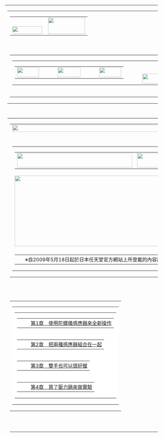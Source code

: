 ﻿<html>
<head>
<meta http-equiv="Content-Type" content="text/html; charset=utf-8">
<title>社長提問『Wii動感強化器』</title>
<style type="text/css">
<!--
body {
	background-image: url();
	margin-left: 0px;
	margin-top: 0px;
	margin-right: 0px;
	margin-bottom: 0px;
}
-->
</style>
<link href="../nintendo.css" rel="stylesheet" type="text/css">
<link rel="short icon" href="../images/nintendo.png">
<link rel="icon" href="../images/nintendo.png" type="image/ico">

<script src="../Scripts/AC_RunActiveContent.js" type="text/javascript"></script>
<script type="text/javascript" src="../Scripts/alttxt.js"></script> 
<style type="text/css"> 
<!-- 
.navtext { 
width:80px; 
font-family: Arial, Helvetica, sans-serif;
font-size:11px; 
border: 1px solid #eaeaea; 
background-color:#ffffff; 
color:#666; 
}
--> 
</style> 
<script type="text/javascript">
<!--
function MM_preloadImages() { //v3.0
  var d=document; if(d.images){ if(!d.MM_p) d.MM_p=new Array();
    var i,j=d.MM_p.length,a=MM_preloadImages.arguments; for(i=0; i<a.length; i++)
    if (a[i].indexOf("#")!=0){ d.MM_p[j]=new Image; d.MM_p[j++].src=a[i];}}
}
//-->
</script>
<script src="../urchin.js" type="text/javascript"></script>
<script type="text/javascript">
function MM_swapImgRestore() { //v3.0
  var i,x,a=document.MM_sr; for(i=0;a&&i<a.length&&(x=a[i])&&x.oSrc;i++) x.src=x.oSrc;
}
function MM_findObj(n, d) { //v4.01
  var p,i,x;  if(!d) d=document; if((p=n.indexOf("?"))>0&&parent.frames.length) {
    d=parent.frames[n.substring(p+1)].document; n=n.substring(0,p);}
  if(!(x=d[n])&&d.all) x=d.all[n]; for (i=0;!x&&i<d.forms.length;i++) x=d.forms[i][n];
  for(i=0;!x&&d.layers&&i<d.layers.length;i++) x=MM_findObj(n,d.layers[i].document);
  if(!x && d.getElementById) x=d.getElementById(n); return x;
}

function MM_swapImage() { //v3.0
  var i,j=0,x,a=MM_swapImage.arguments; document.MM_sr=new Array; for(i=0;i<(a.length-2);i+=3)
   if ((x=MM_findObj(a[i]))!=null){document.MM_sr[j++]=x; if(!x.oSrc) x.oSrc=x.src; x.src=a[i+2];}
}
</script>
<script src="../urchin.js" type="text/javascript"></script>
<script type="text/javascript">
    urchinTracker();
</script>
</head>

<body>
<a name="TOP"></a>
<table width="760" height="100%" border="0" align="center" cellpadding="0" cellspacing="0">
  <tr>
    <td valign="top"><table width="100%" border="0" cellspacing="0" cellpadding="0">
      <tr>
        <td><table width="760" border="0" align="center" cellpadding="0" cellspacing="0">
          <tr>
            <td width="99" valign="bottom"><a href="../index.html"><img src="../images/nintendo_logo.gif" width="99" height="25" border="0"></a></td>
            <td><a href="../wii/wii_index.html"><img src="../images/wii_index_04.gif" alt="" width="122" height="54" align="right" border="0"></a></td>
          </tr>
        </table></td>
        </tr>
      <tr>
        <td height="20">&nbsp;</td>
      </tr>
      <tr>
        <td><table width="100%" border="0" cellspacing="0" cellpadding="0">
          <tr>
            <td><table width="100%" border="0" cellspacing="0" cellpadding="0">
                <tr>
                  <td align="right"><table border="0" cellspacing="0" cellpadding="0">
                      <tr>
                        <td valign="top"><a href="../wii/wii_console.html"><img src="../images/wii_index_09.gif" width="72" height="32" border="0"></a></td>
                        <td width="30" valign="top">&nbsp;</td>
                        <td valign="top"><a href="../wii/wii_software.html"><img src="../images/wii_index_11.gif" width="75" height="32" border="0"></a></td>
                        <td width="30" valign="top">&nbsp;</td>
                        <td valign="top"><a href="../wii/wii_channel.html"><img src="../images/wii_index_13.gif" width="72" height="32" border="0"></a></td>
                      </tr>
                  </table></td>
                  <td width="30">&nbsp;</td>
                  <td width="122" valign="bottom"><a href="../ds/ds_index.html"><img src="../images/wii_index_15.gif" width="122" height="32" border="0"></a></td>
                </tr>
            </table></td>
          </tr>
          <tr>
            <td height="19" background="../images/wii_index_16.gif"></td>
          </tr>
        </table></td>
        </tr>
    </table></td>
  </tr>
  <tr>
    <td height="10" valign="top"></td>
  </tr>
  <tr>
    <td valign="top"><table width="100%" border="0" cellspacing="0" cellpadding="0">
      <tr>
        <td><table width="100%" border="0" cellspacing="0" cellpadding="0">
          <tr>
            <td><img src="../images/wsr_interview_title.gif" width="570" height="23"></td>
          </tr>
          <tr>
            <td>&nbsp;</td>
          </tr>
          <tr>
            <td><table width="100%" border="0" cellspacing="0" cellpadding="0">
              <tr>
                <td><table width="100%" border="0" cellspacing="0" cellpadding="0">
                    <tr>
                      <td><a href="wsr_interview_01.html"><img src="../images/wsr_mp_on.gif" width="380" height="47" border="0"></a></td>
                      <td><a href="wsr_interview_05.html" onmouseout="MM_swapImgRestore()" onmouseover="MM_swapImage('Image22','','../images/wsr_wsr_over.gif',1)"><img src="../images/wsr_wsr_non.gif" name="Image22" width="380" height="47" border="0"></a></td>
                    </tr>
                </table></td>
              </tr>
              <tr>
                <td height="5"><img src="../images/wsr_interview_title_3.jpg" width="760" height="232"></td>
              </tr>
              <tr>
                <td height="5"></td>
              </tr>
              <tr>
                <td><table width="100%" border="0" cellspacing="0" cellpadding="0">
                    <tr>
                      <td width="10">&nbsp;</td>
                      <td align="right" class="blue11">※自2009年5月18日起於日本任天堂官方網站上所登載的內容譯文。</td>
                      <td width="10">&nbsp;</td>
                    </tr>
                </table></td>
              </tr>
            </table></td>
          </tr>
        </table></td>
      </tr>
      <tr>
        <td height="40">&nbsp;</td>
      </tr>
      <tr>
        <td><table width="100%" border="0" cellpadding="1" cellspacing="0">
          <tr>
            <td background="../images/dot_pat_gray.gif"><table width="100%" border="0" cellpadding="20" cellspacing="0">
              <tr>
                <td bgcolor="#FFFFFF"><table width="100%" border="0" align="center" cellpadding="0" cellspacing="0">
                  <tr>
                    <td><table width="100%" border="0" cellpadding="0" cellspacing="0" background="../images/submenu_bg1.gif">
                        <tr>
                          <td width="21" height="21">&nbsp;</td>
                          <td class="wiifitcrv_blue13_link"><a href="wsr_interview_01.html">第1章　使用陀螺儀感應器來全新操作</a></td>
                        </tr>
                    </table></td>
                  </tr>
                  <tr>
                    <td><table width="100%" border="0" cellpadding="0" cellspacing="0" background="../images/submenu_bg1.gif">
                        <tr>
                          <td width="21" height="21">&nbsp;</td>
                          <td class="wiifitcrv_blue13_link"><a href="wsr_interview_02.html">第2章　把兩種感應器組合在一起</a></td>
                        </tr>
                    </table></td>
                  </tr>
                  <tr>
                    <td><table width="100%" border="0" cellpadding="0" cellspacing="0" background="../images/submenu_bg2.gif">
                        <tr>
                          <td width="21" height="21">&nbsp;</td>
                          <td class="wiifitcrv_gray13bold_link"><a href="#01">第3章　雙手也可以很好握</a></td>
                        </tr>
                    </table></td>
                  </tr>
                  <tr>
                    <td><table width="100%" border="0" cellpadding="0" cellspacing="0" background="../images/submenu_bg1.gif">
                        <tr>
                          <td width="21" height="21">&nbsp;</td>
                          <td class="wiifitcrv_blue13_link"><a href="wsr_interview_04.html">第4章　買了壓力鍋來做實驗</a></td>
                        </tr>
                    </table></td>
                  </tr>
                </table></td>
              </tr>
            </table></td>
          </tr>
        </table></td>
      </tr>
      <tr>
        <td height="30"><a name="01" id="01"></a></td>
      </tr>
      <tr>
        <td><table width="100%" border="0" cellspacing="0" cellpadding="0">
          <tr>
            <td width="80" valign="top"></td>
            <td><table width="100%" border="0" cellspacing="0" cellpadding="0">
              <tr>
                <td><table width="100%" border="0" cellspacing="0" cellpadding="0">
                  <tr>
                    <td class="wiifitcrv_gray15bold">第3章　雙手也可以很好握</td>
                  </tr>
                  <tr>
                    <td height="30">&nbsp;</td>
                  </tr>
                  <tr>
                    <td><table width="100%" border="0" cellspacing="0" cellpadding="0">
                      <tr valign="top">
                        <td width="50" class="wiifitcrv_gray13bold">岩田</td>
                        <td class="wiifitcrv_gray13">說到與陀螺儀感應器辛苦纏鬥的同時，<br>
Wii 動感強化器的外形是如何決定的呢？<br>
                          <br>                        </td>
                      </tr>
                      <tr valign="top">
                        <td class="wiifitcrv_gray13bold">脇谷</td>
                        <td class="wiifitcrv_gray13">開發初時，是這樣的形狀。<br>
                            <br>                        </td>
                      </tr>
                      
                    </table>
                      <table width="100%" border="0" cellspacing="0" cellpadding="0">
                      <tr>
                        <td align="center"><br>
                          <img src="../images/wsr_interview_11.jpg" width="250" height="150"></td>
                      </tr>
                      <tr>
                        <td height="30">&nbsp;</td>
                      </tr>
                    </table>
                      <table width="100%" border="0" cellpadding="0" cellspacing="0">
                      <tbody>
                        <tr valign="top">
                          <td width="50" class="wiifitcrv_gray13bold"><strong>岩田</strong></td>
                          <td class="wiifitcrv_gray13">這個跟最後完成品的樣子，差很多呢。 
                            <br>
                              <br>                          </td>
                        </tr>
                        <tr valign="top">
                          <td class="wiifitcrv_gray13bold">脇谷</td>
                          <td class="wiifitcrv_gray13">最初考慮的是以好握為前提。 <br>
                            所以我們想設計小一點、輕巧一點。 <br>
                            但是為了在盡情揮動Wii遙控器時，不讓遙控器容易滑落， <br>
                            所以設計讓底部變大呈裙狀。 <br>
                            接著再考慮到安全性問題，<br>
於是決定將長形護套和Wii 動感強化器合二為一。
                            <br>
                            <br></td>
                        </tr>
                      </tbody>
                    </table>
                      <table width="100%" border="0" cellspacing="0" cellpadding="0">
                        <tr>
                          <td align="center"><br>
                            <img src="../images/wsr_interview_12.jpg" width="250" height="150"></td>
                        </tr>
                        <tr>
                          <td height="30">&nbsp;</td>
                        </tr>
                      </table>
                      <table width="100%" border="0" cellpadding="0" cellspacing="0">
                        <tr valign="top">
                          <td width="50" class="wiifitcrv_gray13bold">岩田　</td>
                          <td class="wiifitcrv_gray13">考慮安全性而決定一體成型的事，<br>
                            是在參加E3: Electronic  Entertainment Expo以後浮現的吧。 <br>
                            <br></td>
                        </tr>
                        <tr valign="top">
                          <td class="wiifitcrv_gray13bold">脇谷</td>
                          <td class="wiifitcrv_gray13">是的。但當初做的試作品底部曲線不夠彎，容易和遙控器脫離。 <br>
                              <br></td>
                        </tr>
                        <tbody>
                          <tr valign="top">
                            <td width="45" class="wiifitcrv_gray13bold">高本　</td>
                            <td class="wiifitcrv_gray13">考慮到事後的維修的話，也不能用易乾膠水把它黏死啊。 
                              <br>
                                <br>                            </td>
                          </tr>
                          <tr valign="top">
                            <td class="wiifitcrv_gray13bold">脇谷</td>
                            <td class="wiifitcrv_gray13">於是我們讓底部曲線更彎， <br>
                              像汽車的輪胎鑲進車輪一樣的凸緣形狀就是最終版。 <br>
                              <br>                            </td>
                          </tr>
                        </tbody>
                      </table>
                      <table width="100%" border="0" cellspacing="0" cellpadding="0">
                        <tr>
                          <td align="center"><img src="../images/wsr_interview_13.jpg" width="250" height="150"></td>
                        </tr>
                        <tr>
                          <td height="30">&nbsp;</td>
                        </tr>
                      </table>
                      <table width="100%" border="0" cellpadding="0" cellspacing="0">
                        <tbody>
                          <tr valign="top">
                            <td width="50" class="wiifitcrv_gray13bold"><strong>岩田</strong></td>
                            <td class="wiifitcrv_gray13">真的和長形護套合為一體了呢（笑）。 
                              <br>
                              <br>                            </td>
                          </tr>
                          <tr valign="top">
                            <td class="wiifitcrv_gray13bold">高本　</td>
                            <td class="wiifitcrv_gray13">我覺得像這樣加大底部， <br>
                              讓即使用力揮動Wii遙控器也不容易從手中脫落，<br>
                              真的很有幫助。 
                              <br>
                              <br>                            </td>
                          </tr>
                          <tr valign="top">
                            <td class="wiifitcrv_gray13bold">脇谷</td>
                            <td class="wiifitcrv_gray13">就好像棒球棒的握把底部一樣。 
                              <br>
                              <br></td>
                          </tr>
                        </tbody>
                      </table></td>
                  </tr>
                  
                  <tr>
                    <td><table width="100%" border="0" cellpadding="0" cellspacing="0">
                      <tbody>
                        <tr valign="top">
                          <td width="50" class="wiifitcrv_gray13bold">岩田</td>
                          <td class="wiifitcrv_gray13">原來如此。另外，關於這次Wii遙控器變長的事， <br>
                            大家有什麼想法呢？ 
                            <br> 
                            <br>                         </td>
                        </tr>
                        <tr valign="top">
                          <td width="40" class="wiifitcrv_gray13bold">高本</td>
                          <td class="wiifitcrv_gray13">我覺得用兩手拿時，比以前更好拿了。<br>
                            <br>                                    </td>
                        </tr>
                      </tbody>
                    </table>
                      <table width="100%" border="0" cellpadding="0" cellspacing="0">
                        <tr valign="top">
                          <td width="50" class="wiifitcrv_gray13bold">脇谷</td>
                          <td class="wiifitcrv_gray13">我也覺得在玩像「高爾夫球」、「棒球」等 <br>
                            需要用兩手拿遙控器的遊戲時， <br>
                            真的比以前更方便玩了呢。 
                            <br>
                            <br></td>
                        </tr>
                        <tbody>
                        </tbody>
                      </table>
                      <table width="100%" border="0" cellspacing="0" cellpadding="0">
                        <tr>
                          <td align="center"><img src="../images/wsr_interview_14.jpg" width="250" height="150"></td>
                        </tr>
                        <tr>
                          <td height="30">&nbsp;</td>
                        </tr>
                      </table>
                      <table width="100%" border="0" cellpadding="0" cellspacing="0">
                        <tr valign="top">
                          <td width="50" class="wiifitcrv_gray13bold">伊藤</td>
                          <td class="wiifitcrv_gray13">以前的Wii遙控器，有的人就用單手來揮棒啊（笑）。<br>
                              <br>
                              <br>                          </td>
                        </tr>
                        <tbody>
                          <tr valign="top">
                            <td width="45" class="wiifitcrv_gray13bold">高本</td>
                            <td class="wiifitcrv_gray13">所以說，是愈長愈好吧（笑）。 
                              <br>
                                <br>                            </td>
                          </tr>
                          <tr valign="top">
                            <td class="wiifitcrv_gray13bold"><strong>所有人</strong></td>
                            <td class="wiifitcrv_gray13">（笑） 
                              <br>
                              <br></td>
                          </tr>
                        </tbody>
                      </table>
                      <table width="100%" border="0" cellpadding="0" cellspacing="0">
                        <tbody>
                          <tr valign="top">
                            <td width="50" class="wiifitcrv_gray13bold">岩田</td>
                            <td class="wiifitcrv_gray13">如同電子回路小組跟陀螺儀感應器辛苦纏鬥一樣， <br>
                              遙控器結構設計小組的工作也遇到了很多樽頸吧。 
                              <br>
                                <br>                              </td>
                          </tr>
                        </tbody>
                      </table>
                      <table width="100%" border="0" cellpadding="0" cellspacing="0">
                        <tbody>
                          <tr valign="top">
                            <td width="50" class="wiifitcrv_gray13bold">高本</td>
                            <td class="wiifitcrv_gray13">沒錯（笑）。　 <br>
                              說到連接安裝方面，在Wii遙控器底部， <br>
                              有連接雙節棍控制器的外部擴充插槽。 <br>
                              在插槽兩邊已經先有兩個孔了。 
                              <br>
                              <br>                            </td>
                          </tr>
                        </tbody>
                      </table>
                      <table width="100%" border="0" cellspacing="0" cellpadding="0">
                        <tr>
                          <td align="center"><img src="../images/wsr_interview_15.jpg" width="250" height="150"></td>
                        </tr>
                        <tr>
                          <td height="30">&nbsp;</td>
                        </tr>
                      </table>
                      <table width="100%" border="0" cellpadding="0" cellspacing="0">
                        <tbody>
                          <tr valign="top">
                            <td width="50" class="wiifitcrv_gray13bold">岩田</td>
                            <td class="wiifitcrv_gray13">是用來固定的兩個孔吧。 
                              <br>
                                <br>                            </td>
                          </tr>
                        </tbody>
                      </table>
                      <table width="100%" border="0" cellpadding="0" cellspacing="0">
                        <tbody>
                          <tr valign="top">
                            <td width="50" class="wiifitcrv_gray13bold">高本</td>
                            <td class="wiifitcrv_gray13">利用這兩個孔，用鉤環來做固定。 <br>
                              不過，原來這兩個孔並不是為了連接Wii動感強化器而設計的， <br>
                              本來只是想用來輕輕固定其他東西的…。 
                              <br>
                              <br>                            </td>
                          </tr>
                        </tbody>
                      </table></td>
                  </tr>
                  <tr>
                    <td><table width="100%" border="0" cellpadding="0" cellspacing="0">
                      <tbody>
                        <tr valign="top">
                          <td class="wiifitcrv_gray13bold" width="50">岩田</td>
                          <td class="wiifitcrv_gray13">起初並沒有想到會用來連接像Wii 動感強化器這樣<br>
                            「喀嚓」一聲就固定住的東西呢。 
                            <br>
                            <br>                         </td>
                        </tr>
                        <tr valign="top">
                          <td class="wiifitcrv_gray13bold">高本</td>
                          <td class="wiifitcrv_gray13">另外，也沒有預想過會用力握住連接的部分來揮個不停。 
                            <br> 
                            <br>                         </td>
                        </tr>
                        <tr valign="top">
                          <td class="wiifitcrv_gray13bold">脇谷</td>
                          <td class="wiifitcrv_gray13">所以也出現過使用中斷的情況。 
                            <br>
                            <br></td>
                        </tr>
                        <tr valign="top">
                          <td class="wiifitcrv_gray13bold">岩田</td>
                          <td class="wiifitcrv_gray13">意思是指突然斷線的「中斷」吧。 
                            <br>
                            <br></td>
                        </tr>
                        <tr valign="top">
                          <td class="wiifitcrv_gray13bold">脇谷</td>
                          <td class="wiifitcrv_gray13">對。所以我們試著用手去扭轉線路看它會不會斷裂， <br>
                            但是只用手去扭轉實在不能重現突然斷線的情況。 
                            <br>
                            <br></td>
                        </tr>
                        <tr valign="top">
                          <td class="wiifitcrv_gray13bold">高本</td>
                          <td class="wiifitcrv_gray13">如沒有揮過好幾萬次，是不會發生中斷的。<br>
                              <br></td>
                        </tr>
                        <tr valign="top">
                          <td class="wiifitcrv_gray13bold">岩田</td>
                          <td class="wiifitcrv_gray13">但是要用手去揮過好幾萬次也不可能吧（笑）。<br>
                              <br></td>
                        </tr>
                        <tr valign="top">
                          <td class="wiifitcrv_gray13bold">高本</td>
                          <td class="wiifitcrv_gray13">嗯，一開始我們真的用手不停地揮。 <br>
                            但是到後來連手心都脫皮了。 <br>
                            <br>                          </td>
                        </tr>
                      </tbody>
                    </table>                      </td>
                  </tr>
                  <tr>
                    <td><table width="100%" border="0" cellspacing="0" cellpadding="0">
                      <tr>
                        <td align="center"><br>
                          <img src="../images/wsr_interview_16.jpg" width="250" height="150"></td>
                      </tr>
                      <tr>
                        <td height="30">&nbsp;</td>
                      </tr>
                    </table>
                      <table width="100%" border="0" cellpadding="0" cellspacing="0">
                      <tbody>
                        <tr valign="top">
                          <td width="50" class="wiifitcrv_gray13bold">脇谷</td>
                          <td class="wiifitcrv_gray13">於是我們決定帶上手套做實驗呢。 
                            <br> 
                                <br>                            </td>
                        </tr>
                        <tr valign="top">
                          <td class="wiifitcrv_gray13bold">岩田</td>
                          <td class="wiifitcrv_gray13">真沒想到做到這種地步啊（笑）。<br>
                            <br></td>
                        </tr>
                        <tr valign="top">
                          <td class="wiifitcrv_gray13bold">脇谷</td>
                          <td class="wiifitcrv_gray13">我們覺得這樣太花時間了。 <br>
                            於是突然想到借用以前在店舖展示用的機器來做實驗。<br>
                            借「Poke Motion」<sup>（※4）</sup>的…（笑）。 
                            <br>
                            <br>                          </td>
                        </tr>
                      </tbody>
                    </table>
                      <table width="100%" border="0" cellpadding="0" cellspacing="0">
                        <tbody>
                          <tr valign="top">
                            <td class="wiifitcrv_gray13bold" width="50">高本</td>
                            <td class="wiifitcrv_gray13">就是像節拍器一樣，快速揮動「Poke Motion」的店頭展示用機器。 
                              <br>
                              <br>                            </td>
                          </tr>
                          <tr valign="top">
                            <td class="wiifitcrv_gray13bold">岩田</td>
                            <td class="wiifitcrv_gray13">對哦，還有這玩意兒呢。 
                              <br>
                              <br>                            </td>
                          </tr>
                        </tbody>
                      </table>
                      <table width="100%" border="0" cellpadding="0" cellspacing="0">
                        <tbody>
                          <tr valign="top">
                            <td width="50" class="wiifitcrv_gray13bold">脇谷</td>
                            <td class="wiifitcrv_gray13">我們從岡山營業所、公司各部門收集來之後，開始做實驗了。 
                              <br>
                              <br>                            </td>
                          </tr>
                          <tr valign="top">
                            <td class="wiifitcrv_gray13bold">岩田</td>
                            <td class="wiifitcrv_gray13">真不簡單。沒想到那些東西現在還留著呢（笑）。<br>
                              <br><table border="0" cellpadding="0" class="wiifitcrv_gray11">
                                <tr>
                                  <td valign="top"><p align="center">※4</p></td>
                                  <td valign="top">「Poke Motion」是2003年8月在日本銷售的溝通交流機器，利用LED燈的忽明忽滅和眼睛 <br>
的視覺殘留現象，讓使用者能看得到各種各樣的神奇寶貝和文字。（出品商是The Pokémon Company） </td>
                                </tr>
                              </table>
                              <br>
                              <br></td>
                          </tr>
                          <tr valign="top">
                            <td class="wiifitcrv_gray13bold">脇谷</td>
                            <td class="wiifitcrv_gray13">雖然透過實驗我們得到了不會斷線的證明， <br>
                              但是發現原來Wii 動感強化器的插頭 <br>
                              是緊緊地固定在Wii遙控器的插槽裏。 
                              <br>
                              <br></td>
                          </tr>
                        </tbody>
                      </table></td>
                  </tr>
                  <tr>
                    <td><table width="100%" border="0" cellspacing="0" cellpadding="0">
                      <tr valign="top">
                        <td width="50" class="wiifitcrv_gray13bold">岩田</td>
                        <td class="wiifitcrv_gray13">緊緊地，就是說牢牢地固定著呢。 
                          <br>                        
                            
                          　　　　                          </td>
                      </tr>
                      
                    </table>                      </td>
                  </tr>
                  
                  <tr>
                    <td><table width="100%" border="0" cellpadding="0" cellspacing="0">
                      <tr valign="top">
                        <td width="50" class="wiifitcrv_gray13bold">脇谷</td>
                        <td class="wiifitcrv_gray13">是啊。所以在不斷揮動遙控器時， <br>
                          對連接部分就會造成相當大的負擔。 
                          <br>
                            <br></td>
                      </tr>
                      <tbody>
                        <tr valign="top">
                          <td width="50" class="wiifitcrv_gray13bold">高本</td>
                          <td class="wiifitcrv_gray13">如果是連接一般的周邊機器，是沒有什麼問題； <br>
                            但是就Wii遙控器的情況來看，因為是握著連接部份不斷揮動的關係， <br>
                            對連接部分就會造成很大的負擔。 
                            <br>
                            <br></td>
                        </tr>
                        <tr valign="top">
                          <td class="wiifitcrv_gray13bold">岩田</td>
                          <td class="wiifitcrv_gray13">所以有時就會發生瞬斷的情況嗎？ 
                            <br>
                            <br></td>
                        </tr>
                        <tr valign="top">
                          <td class="wiifitcrv_gray13bold">脇谷</td>
                          <td class="wiifitcrv_gray13">因此我們就試著在連接處擦一些油、 <br>
                            或是多空一點空間，試了很多方法…。 
                            <br>
                            <br></td>
                        </tr>
                      </tbody>
                    </table>                      
                      <table width="100%" border="0" cellspacing="0" cellpadding="0">
                        <tr valign="top">
                          <td width="50" class="wiifitcrv_gray13bold">岩田</td>
                          <td class="wiifitcrv_gray13">結果都行不通吧。 
                            <br>
                            <br></td>
                        </tr>
                        <tr valign="top">
                          <td class="wiifitcrv_gray13bold">脇谷</td>
                          <td class="wiifitcrv_gray13">是的。最後想到讓Wii 動感強化器的插頭可以搖晃擺動，設計出可以減輕負擔的結構。<br><br></td>
                        </tr>
                        <tr valign="top">
                          <td class="wiifitcrv_gray13bold">岩田</td>
                          <td class="wiifitcrv_gray13">就好像在插頭上裝上了汽車懸吊系統一樣的感覺囉。 
                            <br>
                                <br></td>
                        </tr>
                        <tr valign="top">
                          <td class="wiifitcrv_gray13bold">脇谷</td>
                          <td class="wiifitcrv_gray13">在專業術語叫「浮動式結構」。 <br>
                            在試驗品上改用那個結構之後， <br>
                            發現瞬斷的發生率非常明顯地減少了。 <br>
                            這個連接的問題總算克服了。 <br>
                            可是卻又發現了新的問題…。 
                            <br>
                              <br></td>
                        </tr>
                        <tr valign="top">
                          <td class="wiifitcrv_gray13bold">岩田</td>
                          <td class="wiifitcrv_gray13">那是什麼問題呢？ 
                            <br>
                            <br></td>
                        </tr>
                      </table>
                      <table width="100%" border="0" cellspacing="0" cellpadding="0">
                        <tr valign="top">
                          <td width="50" class="wiifitcrv_gray13bold">脇谷</td>
                          <td class="wiifitcrv_gray13">就是扣入遙控器底部固定孔的鉤環發生了斷裂情況。 
                            <br>
                              <br></td>
                        </tr>
                        <tr valign="top">
                          <td class="wiifitcrv_gray13bold">岩田</td>
                          <td class="wiifitcrv_gray13">嗯…先前用插頭和兩個鉤環一共3處來做連接， <br>
                            因為將插頭部分改良為浮動式結構， <br>
                            結果就對兩個鉤環造成了過重的負擔囉。 
                            <br>
                            <br></td>
                        </tr>
                        <tr valign="top">
                          <td class="wiifitcrv_gray13bold">脇谷</td>
                          <td class="wiifitcrv_gray13">無錯。所以我們覺得應該只剩增加鉤環強度這個辦法。 
                            <br>
                              <br></td>
                        </tr>
                      </table>
                      <table width="100%" border="0" cellspacing="0" cellpadding="0">
                        <tr>
                          <td align="center"><br>
                            <img src="../images/wsr_interview_17.jpg" width="250" height="150"></td>
                        </tr>
                        <tr>
                          <td height="30">&nbsp;</td>
                        </tr>
                      </table>
                      <table width="100%" border="0" cellspacing="0" cellpadding="0">
                        <tr valign="top">
                          <td width="50" class="wiifitcrv_gray13bold">伊藤</td>
                          <td class="wiifitcrv_gray13">於是我們試用了鐵做的鉤環。 <br>
                              <br></td>
                        </tr>
                        <tr valign="top">
                          <td class="wiifitcrv_gray13bold">岩田</td>
                          <td class="wiifitcrv_gray13">「鐵做的鉤環」（笑）　 <br>
                              <br></td>
                        </tr>
                        <tr valign="top">
                          <td class="wiifitcrv_gray13bold">脇谷</td>
                          <td class="wiifitcrv_gray13">與其說強度，倒不如說是攻擊力提高了…。 
                            <br>
                              <br>
                          
                            　　　　                            </td>
                        </tr>
                        <tr valign="top">
                          <td class="wiifitcrv_gray13bold">高本</td>
                          <td class="wiifitcrv_gray13">連Wii遙控器的固定孔也被弄壞了。<br>
                              <br></td>
                        </tr>
                        <tr valign="top">
                          <td class="wiifitcrv_gray13bold"><strong>所有人</strong></td>
                          <td class="wiifitcrv_gray13">（笑）<br>
                              <br>                              </td>
                        </tr>

                        <tr valign="top">
                          <td class="wiifitcrv_gray13bold">岩田</td>
                          <td class="wiifitcrv_gray13">所以鐵做的鉤環，也沒派上用場（笑）。<br>
                            <br></td>
                        </tr>
                      </table>
                      <table width="100%" border="0" cellspacing="0" cellpadding="0">
                        <tr valign="top">
                          <td width="50" class="wiifitcrv_gray13bold">高本</td>
                          <td class="wiifitcrv_gray13">我們還曾經試過，在鉤環的後面增加像托盤一樣的東西， <br>
                            讓他們合成一體的說…。 
                            <br>
                              <br></td>
                        </tr>
                        <tr valign="top">
                          <td class="wiifitcrv_gray13bold">岩田</td>
                          <td class="wiifitcrv_gray13">就像骨折時，固定骨折部位的夾板一樣呢（笑）。　 <br>
                            這樣就變得不好拿了呢。 <br>
                            <br>                          </td>
                        </tr>
                        <tr valign="top">
                          <td class="wiifitcrv_gray13bold">高本</td>
                          <td class="wiifitcrv_gray13">對，變得太肥了。<br>
                            <br></td>
                        </tr>
                        <tr valign="top">
                          <td class="wiifitcrv_gray13bold">岩田</td>
                          <td class="wiifitcrv_gray13">那是怎樣解決這個問題的呢？<br>
                            <br>                          </td>
                        </tr>
                        <tr valign="top">
                          <td class="wiifitcrv_gray13bold">脇谷</td>
                          <td class="wiifitcrv_gray13">經過反覆實驗，最後採用抗壓力強的塑膠材質來作鉤環。 <br>
                            <br>                          </td>
                        </tr>
                        <tr valign="top">
                          <td class="wiifitcrv_gray13bold">高本</td>
                          <td class="wiifitcrv_gray13">這樣做雖然增加了一些成本， <br>
                            但心裡的大石頭總算是放下了呢。 <br>
                            <br>                          </td>
                        </tr>
                      </table></td>
                  </tr>
                  
                  

                </table></td>
              </tr>
              

            </table></td>
            <td width="80" valign="top">&nbsp;</td>
          </tr>
        </table></td>
      </tr>
      <tr>
        <td>&nbsp;</td>
      </tr>
      <tr>
        <td align="right"><table width="100%" border="0" cellspacing="0" cellpadding="0">
          <tr>
            <td><table border="0" cellspacing="0" cellpadding="0">
                <tr>
                  <td><img src="../images/prev_bg_arrow.gif" width="31" height="31"></td>
                  <td background="../images/prev_bg.gif"><table width="100%" border="0" cellspacing="0" cellpadding="0">
                      <tr>
                        <td width="10">&nbsp;</td>
                        <td class="wiifitcrv_blue13_link"><a href="wsr_interview_02.html">上一章　第2章　使用陀螺儀感應器來全新操作</a></td>
                      </tr>
                  </table></td>
                  <td><img src="../images/prev_arrow.gif" width="31" height="31"></td>
                </tr>
            </table></td>
            <td align="right"><table border="0" align="right" cellpadding="0" cellspacing="0">
                <tr>
                  <td><img src="../images/next_arrow.gif" width="31" height="31"></td>
                  <td background="../images/next_bg.gif"><table width="100%" border="0" cellspacing="0" cellpadding="0">
                      <tr>
                        <td class="wiifitcrv_blue13_link"><a href="wsr_interview_04.html">下一章　第4章　用雙手容易握住的遙控器</a></td>
                        <td width="10">&nbsp;</td>
                      </tr>
                  </table></td>
                  <td><img src="../images/next_bg_arrow.gif" width="31" height="31"></td>
                </tr>
            </table></td>
          </tr>
        </table></td>
      </tr>
      <tr>
        <td>&nbsp;</td>
      </tr>
      <tr>
        <td><table width="100%" border="0" cellpadding="1" cellspacing="0">
          <tr>
            <td background="../images/dot_pat_gray.gif"><table width="100%" border="0" cellpadding="20" cellspacing="0">
                <tr>
                  <td bgcolor="#FFFFFF"><table width="100%" border="0" align="center" cellpadding="0" cellspacing="0">
                    <tr>
                      <td><table width="100%" border="0" cellpadding="0" cellspacing="0" background="../images/submenu_bg1.gif">
                          <tr>
                            <td width="21" height="21">&nbsp;</td>
                            <td class="wiifitcrv_blue13_link"><a href="wsr_interview_01.html">第1章　使用陀螺儀感應器來全新操作</a></td>
                          </tr>
                      </table></td>
                    </tr>
                    <tr>
                      <td><table width="100%" border="0" cellpadding="0" cellspacing="0" background="../images/submenu_bg1.gif">
                          <tr>
                            <td width="21" height="21">&nbsp;</td>
                            <td class="wiifitcrv_blue13_link"><a href="wsr_interview_02.html">第2章　把兩種感應器組合在一起</a></td>
                          </tr>
                      </table></td>
                    </tr>
                    <tr>
                      <td><table width="100%" border="0" cellpadding="0" cellspacing="0" background="../images/submenu_bg2.gif">
                          <tr>
                            <td width="21" height="21">&nbsp;</td>
                            <td class="wiifitcrv_gray13bold_link"><a href="#01">第3章　雙手也可以很好握</a></td>
                          </tr>
                      </table></td>
                    </tr>
                    <tr>
                      <td><table width="100%" border="0" cellpadding="0" cellspacing="0" background="../images/submenu_bg1.gif">
                          <tr>
                            <td width="21" height="21">&nbsp;</td>
                            <td class="wiifitcrv_blue13_link"><a href="wsr_interview_04.html">第4章　買了壓力鍋來做實驗</a></td>
                          </tr>
                      </table></td>
                    </tr>
                  </table></td>
                </tr>
            </table></td>
          </tr>
        </table></td>
      </tr>
      
      <tr>
        <td><table width="100%" border="0" cellspacing="0" cellpadding="0">
          <tr>
            <td><table width="100%" height="60" border="0" cellpadding="0" cellspacing="0">
                <tr>
                  <td>&nbsp;</td>
                </tr>
                <tr>
                  <td height="1" background="../images/wii_console_line.gif"></td>
                </tr>
                <tr>
                  <td>&nbsp;</td>
                </tr>
            </table></td>
          </tr>
          <tr>
            <td><table border="0" align="right" cellpadding="0" cellspacing="0">
                <tr>
                  <td align="center" class="top_link"><a href="#TOP">回頁面頂端</a></td>
                  <td><img src="../images/wii_channel_18.gif" width="15" height="15"></td>
                </tr>
            </table></td>
          </tr>
        </table></td>
      </tr>
      
    </table></td>
  </tr>
  <tr>
    <td height="30" valign="top">&nbsp;</td>
  </tr>
  <tr>
    <td height="74" valign="top"><table width="760" border="0" cellspacing="0" cellpadding="0">
      <tr>
        <td><table width="100%" border="0" cellspacing="0" cellpadding="0">
            <tr>
              <td width="10"><img src="../images/nintendopr_index_28.gif" width="10" height="24"></td>
              <td bgcolor="#EFF1F3"><table width="100%" border="0" cellspacing="0" cellpadding="0">
                  <tr>
                    <td><table border="0" align="left" cellpadding="0" cellspacing="0">
                        <tr>
                          <td width="12" align="center"><img src="../images/nintendopr_index_35.gif" width="8" height="8"></td>
                          <td class="footer_link"><div align="left"><a href="../about_hp.html">利用條款</a></div></td>
                        </tr>
                    </table></td>
                    <td><table border="0" align="right" cellpadding="0" cellspacing="0">
                        <tr>
                          <td width="12" align="center"><img src="../images/nintendopr_index_35.gif" width="8" height="8"></td>
                          <td class="footers_link"><div align="left"><a href="../regionselector/index.htm" target="_blank">Global</a></div></td>
                        </tr>
                    </table></td>
                  </tr>
              </table></td>
              <td width="10"><img src="../images/nintendopr_index_31.gif" width="10" height="24"></td>
            </tr>
        </table></td>
      </tr>
      <tr>
        <td height="20">&nbsp;</td>
      </tr>
      <tr>
        <td height="30" align="center" valign="top" class="black11"><iframe src="../copyright.html" width="100%" height="30" frameborder="0" scrolling="no"></iframe></td>
      </tr>
    </table></td>
  </tr>
</table>
<script type="text/javascript">
var gaJsHost = (("https:" == document.location.protocol) ? "https://ssl." : "http://www.");
document.write(unescape("%3Cscript src='" + gaJsHost + "google-analytics.com/ga.js' type='text/javascript'%3E%3C/script%3E"));
</script>
<script type="text/javascript">
try {
var pageTracker = _gat._getTracker("UA-5796867-2");
pageTracker._trackPageview();
} catch(err) {}</script>
</body>
</html>
